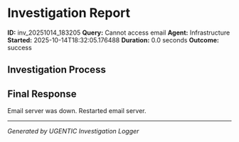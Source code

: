 # Investigation Report

**ID:** inv_20251014_183205
**Query:** Cannot access email
**Agent:** Infrastructure
**Started:** 2025-10-14T18:32:05.176488
**Duration:** 0.0 seconds
**Outcome:** success

## Investigation Process

## Final Response

Email server was down. Restarted email server.

---
*Generated by UGENTIC Investigation Logger*
